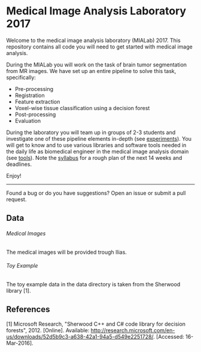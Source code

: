# Medical Image Analysis Laboratory 2017

Welcome to the medical image analysis laboratory (MIALab) 2017.
This repository contains all code you will need to get started with medical image analysis.

During the MIALab you will work on the task of brain tumor segmentation from MR images.
We have set up an entire pipeline to solve this task, specifically:

- Pre-processing
- Registration
- Feature extraction
- Voxel-wise tissue classification using a decision forest
- Post-processing
- Evaluation

During the laboratory you will team up in groups of 2-3 students and investigate one of these pipeline elements in-depth (see [experiments](experiments.md)).
You will get to know and to use various libraries and software tools needed in the daily life as biomedical engineer in the medical image analysis domain (see [tools](tools.md)).
Note the [syllabus](syllabus.md) for a rough plan of the next 14 weeks and deadlines.

Enjoy!

----

Found a bug or do you have suggestions? Open an issue or submit a pull request.

## Data

###### Medical Images

The medical images will be provided trough Ilias.

###### Toy Example

The toy example data in the data directory is taken from the Sherwood library [1].

## References

[1] Microsoft Research, "Sherwood C++ and C# code library for decision forests", 2012. [Online]. Available: http://research.microsoft.com/en-us/downloads/52d5b9c3-a638-42a1-94a5-d549e2251728/. [Accessed: 16-Mar-2016].